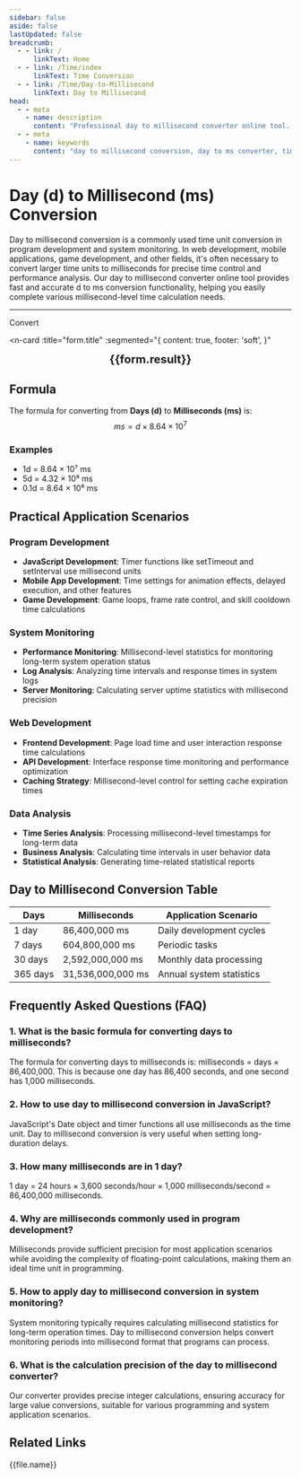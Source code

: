 ```yaml
---
sidebar: false
aside: false
lastUpdated: false
breadcrumb:
  - - link: /
      linkText: Home
  - - link: /Time/index
      linkText: Time Conversion
  - - link: /Time/Day-to-Millisecond
      linkText: Day to Millisecond
head:
  - - meta
    - name: description
      content: "Professional day to millisecond converter online tool. Quickly convert days (d) to milliseconds (ms) with precise conversion formulas and practical time calculation functions. Supports millisecond-level time conversion for program development, system monitoring, and other application scenarios."
  - - meta
    - name: keywords
      content: "day to millisecond conversion, day to ms converter, time unit conversion, day millisecond calculator, d to ms conversion, online time converter, programming time, days to milliseconds, time unit calculator, day to millisecond formula, system monitoring time, JavaScript time"
---
```

# Day (d) to Millisecond (ms) Conversion

Day to millisecond conversion is a commonly used time unit conversion in program development and system monitoring. In web development, mobile applications, game development, and other fields, it's often necessary to convert larger time units to milliseconds for precise time control and performance analysis. Our day to millisecond converter online tool provides fast and accurate d to ms conversion functionality, helping you easily complete various millisecond-level time calculation needs.

---
<script setup>
import { onMounted, reactive, inject, ref } from 'vue'
import { NButton,NForm ,NFormItem,NInput,NInputNumber,NSelect,NCard,useMessage,NGrid ,NGi  } from 'naive-ui'
import { defineClientComponent } from 'vitepress'
import { Time } from '../files';

const convert = inject('convert')

const seoKey = ['day to millisecond conversion','day to ms converter','time unit conversion','day millisecond calculator','d to ms conversion','online time converter','programming time','days to milliseconds','time unit calculator','millisecond conversion','time converter','day to millisecond formula','system monitoring time','JavaScript time','day','millisecond','time conversion','time unit']

const form = reactive({
  number: null,
  result: '',
  title: 'Day to Millisecond Converter',
})

const convertHandler = () => {
  if (form.number !== null && !isNaN(form.number)) {
    const convertedValue = parseFloat(form.number) * 86400000
    form.result = `${form.number}d = ${convertedValue.toFixed(0)}ms`
  } else {
    form.result = 'Please enter a valid number.'
  }
}
</script>

<n-form size="large" :model="form">
  <n-form-item label="Days (d)">
    <n-input-number v-model:value="form.number" placeholder="Enter days" style="width: 100%" />
  </n-form-item>
  <n-form-item>
    <n-button type="info" @click="convertHandler" block>Convert</n-button>
  </n-form-item>
</n-form>

<n-card
  :title="form.title"
  :segmented="{
    content: true,
    footer: 'soft',
  }"
>
  <div  style="text-align:center;font-size:20px;">
    <strong>{{form.result}}</strong>
  </div>
  <template #footer>
    <div>
      <span v-for="item of seoKey" :key="item">{{item}}，</span>
    </div>
  </template>
</n-card>

## Formula

The formula for converting from **Days (d)** to **Milliseconds (ms)** is:
$$ ms = d \times 8.64 \times 10^{7} $$

### Examples
- 1d = 8.64 × 10⁷ ms
- 5d = 4.32 × 10⁸ ms
- 0.1d = 8.64 × 10⁶ ms

## Practical Application Scenarios

### Program Development
- **JavaScript Development**: Timer functions like setTimeout and setInterval use millisecond units
- **Mobile App Development**: Time settings for animation effects, delayed execution, and other features
- **Game Development**: Game loops, frame rate control, and skill cooldown time calculations

### System Monitoring
- **Performance Monitoring**: Millisecond-level statistics for monitoring long-term system operation status
- **Log Analysis**: Analyzing time intervals and response times in system logs
- **Server Monitoring**: Calculating server uptime statistics with millisecond precision

### Web Development
- **Frontend Development**: Page load time and user interaction response time calculations
- **API Development**: Interface response time monitoring and performance optimization
- **Caching Strategy**: Millisecond-level control for setting cache expiration times

### Data Analysis
- **Time Series Analysis**: Processing millisecond-level timestamps for long-term data
- **Business Analysis**: Calculating time intervals in user behavior data
- **Statistical Analysis**: Generating time-related statistical reports

## Day to Millisecond Conversion Table

| Days | Milliseconds | Application Scenario |
|------|--------------|---------------------|
| 1 day | 86,400,000 ms | Daily development cycles |
| 7 days | 604,800,000 ms | Periodic tasks |
| 30 days | 2,592,000,000 ms | Monthly data processing |
| 365 days | 31,536,000,000 ms | Annual system statistics |

## Frequently Asked Questions (FAQ)

### 1. What is the basic formula for converting days to milliseconds?
The formula for converting days to milliseconds is: milliseconds = days × 86,400,000. This is because one day has 86,400 seconds, and one second has 1,000 milliseconds.

### 2. How to use day to millisecond conversion in JavaScript?
JavaScript's Date object and timer functions all use milliseconds as the time unit. Day to millisecond conversion is very useful when setting long-duration delays.

### 3. How many milliseconds are in 1 day?
1 day = 24 hours × 3,600 seconds/hour × 1,000 milliseconds/second = 86,400,000 milliseconds.

### 4. Why are milliseconds commonly used in program development?
Milliseconds provide sufficient precision for most application scenarios while avoiding the complexity of floating-point calculations, making them an ideal time unit in programming.

### 5. How to apply day to millisecond conversion in system monitoring?
System monitoring typically requires calculating millisecond statistics for long-term operation times. Day to millisecond conversion helps convert monitoring periods into millisecond format that programs can process.

### 6. What is the calculation precision of the day to millisecond converter?
Our converter provides precise integer calculations, ensuring accuracy for large value conversions, suitable for various programming and system application scenarios.
## Related Links
<n-grid x-gap="12" :cols="2">
  <n-gi v-for="(file, index) in Time" :key="index">
    <n-button
      text
      tag="a"
      :href="file.path"
      type="info"
    >
      {{file.name}}
    </n-button>
  </n-gi>
</n-grid>